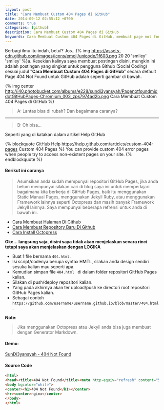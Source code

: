 ```yaml
---
layout: post
title: "Cara Membuat Custom 404 Pages di GitHub"
date: 2014-09-12 02:55:12 +0700
comments: true
categories: [github]
description: Cara Membuat Custom 404 Pages di GitHub
keywords: Cara Membuat Custom 404 Pages di GitHub, membuat page not found github, 404 page not found, github 404, 404 github pages, 
---
```

Berbagi ilmu itu indah, betul? Jos...{% img https://assets-cdn.github.com/images/icons/emoji/unicode/1f603.png 20 20 'smiley' 'smiley' %}a. Kesekian kalinya saya membuat postingan disini, mungkin ini adalah postingan yang singkat untuk pengguna Github (Social Coding) sesuai judul "**Cara Membuat Custom 404 Pages di GitHub**" secara default Page 404 Not Found untuk GitHub adalah seperti gambar di bawah.
<!-- more -->
{% img center http://i40.photobucket.com/albums/e228/sundi3yansyah/PagenotfoundmiddotGitHubPages-Chromium_003_zps7974ad2b.png Cara Membuat Custom 404 Pages di GitHub %}

> A: Lantas bisa di rubah? Dan bagaimana caranya?

-----

> B: Oh bisa...

Seperti yang di katakan dalam artikel Help GitHub

{% blockquote GitHub Help https://help.github.com/articles/custom-404-pages Custom 404 Pages %}
You can provide custom 404 error pages when people try to access non-existent pages on your site.
{% endblockquote %}

#### Berikut ini caranya

> Asumsikan anda sudah mempunyai repositori GitHub Pages, jika anda belum mempunyai silakan cari di blog saya ini untuk memperlajari bagaimana kita berkerja di GitHub Pages, baik itu menggunakan Static Manual Pages, menggunakan Jekyll Ruby, atau menggunakan Framework lainnya seperti Octopress dan masih banyak Framework Jekyll lainnya. Saya mempunyai beberapa refrensi untuk anda di bawah ini.

*   [Cara Membuat Halaman Di Github](http://sundi3yansyah.github.io/article/2014/09/12/cara-membuat-halaman-di-github/)
*   [Cara Membuat Repository Baru Di Github](http://sundi3yansyah.github.io/article/2014/08/27/cara-membuat-repository-baru-di-github/)
*   [Cara Install Octopress](http://sundi3yansyah.github.io/article/2014/07/02/cara-install-octopress/)

**Oke... langsung saja, disini saya tidak akan menjelaskan secara rinci tetapi saya akan menjelaskan dengan LOGIKA**

*   Buat 1 file bernama `404.html`.
*   Isi script/codenya berupa syntax HMTL, silakan anda design sendiri sesuka kalian mau seperti apa.
*   Kemudian simpan file `404.html ` di dalam folder repositori GitHub Pages kalian.
*   Silakan di push/deploy repositori kalian.
*   Yang pada akhirnya akan ter upload/push ke directori root repositori GitHub Pages kalian.
*   Sebagai contoh `https://github.com/username/username.github.io/blob/master/404.html`.

**Note:**
> Jika menggunakan Octopress atau Jekyll anda bisa juga membuat dengan Generator Markdown.

#### Demo:
[SunDi3yansyah - 404 Not Found](http://sundi3yansyah.github.io/gantengs)

#### Source Code
``` html 404 https://github.com/SunDi3yansyah/SunDi3yansyah.github.io/blob/master/404.html 404.html
<html>
<head><title>404 Not Found</title><meta http-equiv="refresh" content="5;url=http://sundi3yansyah.github.io"></head>
<body bgcolor="white">
<center><h1>404 Not Found</h1></center>
<hr><center>nginx</center>
</body>
</html>
```